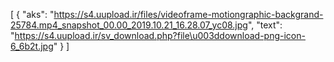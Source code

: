 [
  {
    "aks": "https://s4.uupload.ir/files/videoframe-motiongraphic-backgrand-25784.mp4_snapshot_00.00_2019.10.21_16.28.07_yc08.jpg",
    "text": "https://s4.uupload.ir/sv_download.php?file\u003ddownload-png-icon-6_6b2t.jpg"
  }
]
